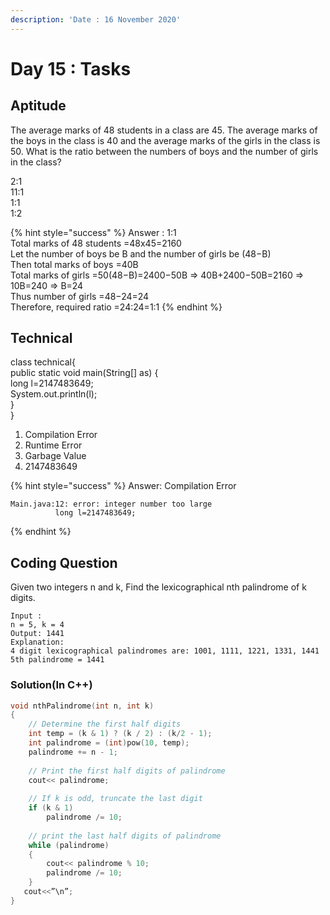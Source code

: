 ```yaml
---
description: 'Date : 16 November 2020'
---
```


# Day 15 : Tasks

## Aptitude

The average marks of 48 students in a class are 45. The average marks of the boys in the class is 40 and the average marks of the girls in the class is 50. What is the ratio between the numbers of boys and the number of girls in the class?

2:1   
11:1   
1:1   
1:2

{% hint style="success" %}
Answer : 1:1  
Total marks of 48 students =48x45=2160   
Let the number of boys be B and the number of girls be \(48−B\)   
Then total marks of boys =40B   
Total marks of girls =50\(48−B\)=2400−50B ⇒ 40B+2400−50B=2160 ⇒ 10B=240 ⇒ B=24   
Thus number of girls =48−24=24   
Therefore, required ratio =24:24=1:1
{% endhint %}

## Technical

class technical{  
 public static void main\(String\[\] as\) {   
long l=2147483649;  
System.out.println\(l\);   
}   
}

1. Compilation Error
2. Runtime Error
3. Garbage Value
4. 2147483649

{% hint style="success" %}
Answer: Compilation Error  


```text
Main.java:12: error: integer number too large
		  long l=2147483649;
```
{% endhint %}

## Coding Question

Given two integers n and k, Find the lexicographical nth palindrome of k digits.

```text
Input : 
n = 5, k = 4 
Output: 1441
Explanation: 
4 digit lexicographical palindromes are: 1001, 1111, 1221, 1331, 1441 
5th palindrome = 1441
```

### Solution\(In C++\)

```cpp
void nthPalindrome(int n, int k) 
{ 
    // Determine the first half digits 
    int temp = (k & 1) ? (k / 2) : (k/2 - 1); 
    int palindrome = (int)pow(10, temp); 
    palindrome += n - 1; 
  
    // Print the first half digits of palindrome 
    cout<< palindrome; 
  
    // If k is odd, truncate the last digit 
    if (k & 1) 
        palindrome /= 10; 
  
    // print the last half digits of palindrome 
    while (palindrome) 
    { 
        cout<< palindrome % 10; 
        palindrome /= 10; 
    }   
   cout<<”\n”;
}
```


